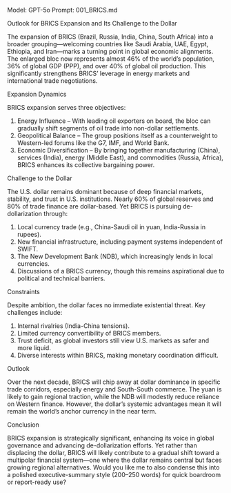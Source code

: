 Model: GPT-5o
Prompt: 001_BRICS.md

Outlook for BRICS Expansion and Its Challenge to the Dollar

The expansion of BRICS (Brazil, Russia, India, China, South Africa) into a broader grouping—welcoming countries like Saudi Arabia, UAE, Egypt, Ethiopia, and Iran—marks a turning point in global economic alignments. The enlarged bloc now represents almost 46% of the world’s population, 36% of global GDP (PPP), and over 40% of global oil production. This significantly strengthens BRICS’ leverage in energy markets and international trade negotiations.

Expansion Dynamics

BRICS expansion serves three objectives:
1. Energy Influence – With leading oil exporters on board, the bloc can gradually shift segments of oil trade into non-dollar settlements.
2. Geopolitical Balance – The group positions itself as a counterweight to Western-led forums like the G7, IMF, and World Bank.
3. Economic Diversification – By bringing together manufacturing (China), services (India), energy (Middle East), and commodities (Russia, Africa), BRICS enhances its collective bargaining power.

Challenge to the Dollar

The U.S. dollar remains dominant because of deep financial markets, stability, and trust in U.S. institutions. Nearly 60% of global reserves and 80% of trade finance are dollar-based. Yet BRICS is pursuing de-dollarization through:
1. Local currency trade (e.g., China-Saudi oil in yuan, India-Russia in rupees).
2. New financial infrastructure, including payment systems independent of SWIFT.
3. The New Development Bank (NDB), which increasingly lends in local currencies.
4. Discussions of a BRICS currency, though this remains aspirational due to political and technical barriers.

Constraints

Despite ambition, the dollar faces no immediate existential threat. Key challenges include:

1. Internal rivalries (India-China tensions).
2. Limited currency convertibility of BRICS members.
3. Trust deficit, as global investors still view U.S. markets as safer and more liquid.
4. Diverse interests within BRICS, making monetary coordination difficult.
   
Outlook

Over the next decade, BRICS will chip away at dollar dominance in specific trade corridors, especially energy and South-South commerce. The yuan is likely to gain regional traction, while the NDB will modestly reduce reliance on Western finance. However, the dollar’s systemic advantages mean it will remain the world’s anchor currency in the near term.

Conclusion

BRICS expansion is strategically significant, enhancing its voice in global governance and advancing de-dollarization efforts. Yet rather than displacing the dollar, BRICS will likely contribute to a gradual shift toward a multipolar financial system—one where the dollar remains central but faces growing regional alternatives.
Would you like me to also condense this into a polished executive-summary style (200–250 words) for quick boardroom or report-ready use?

